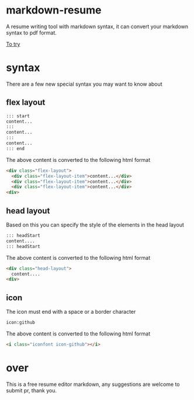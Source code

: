 # markdown-resume
A resume writing tool with markdown syntax, it can convert your markdown syntax to pdf format.

[To try](https://acmenlei.github.io/markdown-resume-to-pdf/dist/)

# syntax
There are a few new special syntax you may want to know about
## flex layout
```md
::: start
content...
:::
content...
:::
content...
::: end
```
The above content is converted to the following html format
```html
<div class="flex-layout">
  <div class="flex-layout-item">content...</div>
  <div class="flex-layout-item">content...</div>
  <div class="flex-layout-item">content...</div>
<div>
```
## head layout
Based on this you can specify the style of the elements in the head layout
```md
::: headStart
content....
::: headStart
```
The above content is converted to the following html format
```html
<div class="head-layout">
  content....
<div>
```
## icon
The icon must end with a space or a border character
```md
icon:github 
```
The above content is converted to the following html format
```html
<i class="iconfont icon-github"></i>
```
# over
This is a free resume editor markdown, any suggestions are welcome to submit pr, thank you.